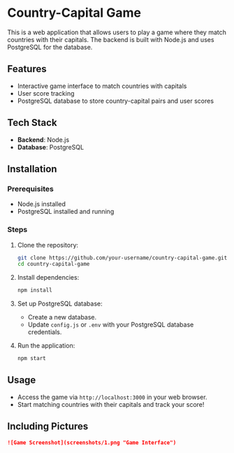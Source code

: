 # Country-Capital Game

This is a web application that allows users to play a game where they match countries with their capitals. The backend is built with Node.js and uses PostgreSQL for the database.

## Features

- Interactive game interface to match countries with capitals
- User score tracking
- PostgreSQL database to store country-capital pairs and user scores

## Tech Stack

- **Backend**: Node.js
- **Database**: PostgreSQL

## Installation

### Prerequisites

- Node.js installed
- PostgreSQL installed and running

### Steps

1. Clone the repository:
    ```bash
    git clone https://github.com/your-username/country-capital-game.git
    cd country-capital-game
    ```

2. Install dependencies:
    ```bash
    npm install
    ```

3. Set up PostgreSQL database:
    - Create a new database.
    - Update `config.js` or `.env` with your PostgreSQL database credentials.

4. Run the application:
    ```bash
    npm start
    ```

## Usage

- Access the game via `http://localhost:3000` in your web browser.
- Start matching countries with their capitals and track your score!

## Including Pictures

```markdown
![Game Screenshot](screenshots/1.png "Game Interface")

